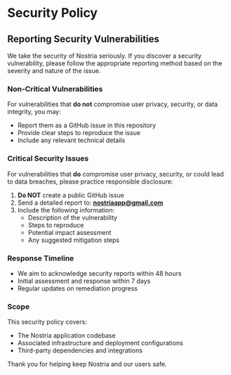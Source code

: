 # Security Policy

## Reporting Security Vulnerabilities

We take the security of Nostria seriously. If you discover a security vulnerability, please follow the appropriate reporting method based on the severity and nature of the issue.

### Non-Critical Vulnerabilities

For vulnerabilities that **do not** compromise user privacy, security, or data integrity, you may:

- Report them as a GitHub issue in this repository
- Provide clear steps to reproduce the issue
- Include any relevant technical details

### Critical Security Issues

For vulnerabilities that **do** compromise user privacy, security, or could lead to data breaches, please practice responsible disclosure:

1. **Do NOT** create a public GitHub issue
2. Send a detailed report to: **nostriaapp@gmail.com**
3. Include the following information:
   - Description of the vulnerability
   - Steps to reproduce
   - Potential impact assessment
   - Any suggested mitigation steps

### Response Timeline

- We aim to acknowledge security reports within 48 hours
- Initial assessment and response within 7 days
- Regular updates on remediation progress

### Scope

This security policy covers:

- The Nostria application codebase
- Associated infrastructure and deployment configurations
- Third-party dependencies and integrations

Thank you for helping keep Nostria and our users safe.